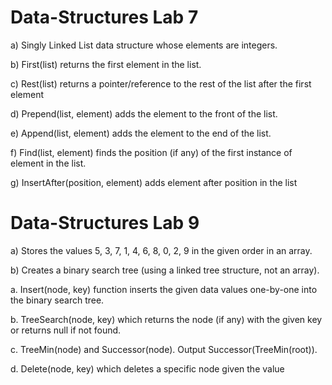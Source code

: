 # Data-Structures Lab 7

a) Singly Linked List data structure whose elements are integers.

b) First(list) returns the first element in the list.

c) Rest(list) returns a pointer/reference to the rest of the list
after the first element

d) Prepend(list, element) adds the element to the front of
the list.

e) Append(list, element) adds the element to the end of the
list.

f) Find(list, element) finds the position (if any) of the first
instance of element in the list.

g) InsertAfter(position, element) adds element after
position in the list



# Data-Structures Lab 9

a) Stores the values 5, 3, 7, 1, 4, 6, 8, 0, 2, 9 in the given order in an array.

b) Creates a binary search tree (using a linked tree structure, not an array).

a. Insert(node, key) function inserts the given data values
one-by-one into the binary search tree.

b. TreeSearch(node, key) which returns the node (if any) with
the given key or returns null if not found.

c. TreeMin(node) and Successor(node). Output
Successor(TreeMin(root)).

d. Delete(node, key) which deletes a specific node given the value
